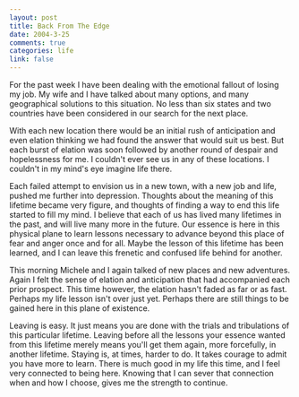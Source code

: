 ```yaml
--- 
layout: post
title: Back From The Edge
date: 2004-3-25
comments: true
categories: life
link: false
---
```

For the past week I have been dealing with the emotional fallout of losing my job. My wife and I have talked about many options, and many geographical solutions to this situation. No less than six states and two countries have been considered in our search for the next place.

With each new location there would be an initial rush of anticipation and even elation thinking we had found the answer that would suit us best. But each burst of elation was soon followed by another round of despair and hopelessness for me. I couldn't ever see us in any of these locations. I couldn't in my mind's eye imagine life there.

Each failed attempt to envision us in a new town, with a new job and life, pushed me further into depression. Thoughts about the meaning of this lifetime became very figure, and thoughts of finding a way to end this life started to fill my mind.  I believe that each of us has lived many lifetimes in the past, and will live many more in the future. Our essence is here in this physical plane to learn lessons necessary to advance beyond this place of fear and anger once and for all. Maybe the lesson of this lifetime has been learned, and I can leave this frenetic and confused life behind for another.

This morning Michele and I again talked of new places and new adventures. Again I felt the sense of elation and anticipation that had accompanied each prior prospect. This time however, the elation hasn't faded as far or as fast. Perhaps my life lesson isn't over just yet. Perhaps there are still things to be gained here in this plane of existence.

Leaving is easy. It just means you are done with the trials and tribulations of this particular lifetime. Leaving before all the lessons your essence wanted from this lifetime merely means you'll get them again, more forcefully, in another lifetime. Staying is, at times, harder to do. It takes courage to admit you have more to learn. There is much good in my life this time, and I feel very connected to being here. Knowing that I can sever that connection when and how I choose, gives me the strength to continue.
